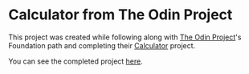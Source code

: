 # Calculator from The Odin Project

This project was created while following along with [The Odin Project](https://www.theodinproject.com/)'s Foundation path and completing their [Calculator](https://www.theodinproject.com/lessons/foundations-calculator) project. 

You can see the completed project [here](https://danoru.github.io/odincalculator/).
